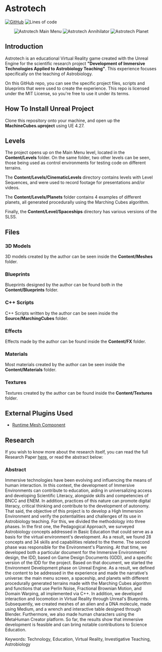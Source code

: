 # Astrotech
[![GitHub](https://img.shields.io/github/license/amorimhrh/Astrotech)](https://raw.githubusercontent.com/amorimhrh/Astrotech/master/LICENSE.md)
![Lines of code](https://img.shields.io/tokei/lines/github/amorimhrh/Astrotech)

<p align="center">
  <img src="https://github.com/amorimhrh/Astrotech/blob/dev/READMEImages/photo-a.gif?raw=true" alt="Astrotech Main Menu"/>
  <img src="https://github.com/amorimhrh/Astrotech/blob/dev/READMEImages/photo-b.gif?raw=true" alt="Astrotech Annihilator"/>
  <img src="https://github.com/amorimhrh/Astrotech/blob/dev/READMEImages/photo-c.gif?raw=true" alt="Astrotech Planet"/>
</p>

## Introduction

Astrotech is an educational Virtual Reality game created with the Unreal Engine for the scientific research project **"Development of Immersive Technologies Applied to Astrobiology Teaching"**. This experience focuses specifically on the teaching of Astrobiology.

On this GitHub repo, you can see the specific project files, scripts and blueprints that were used to create the experience. This repo is licensed under the MIT License, so you're free to use it under its terms.

## How To Install Unreal Project

Clone this repository onto your machine, and open up the **MachineCubes.uproject** using UE 4.27.

## Levels

The project opens up on the Main Menu level, located in the **Content/Levels** folder. On the same folder, two other levels can be seen, those being used as control environments for testing code on different terrains.

The **Content/Levels/CinematicLevels** directory contains levels with Level Sequences, and were used to record footage for presentations and/or videos.

The **Content/Levels/Planets** folder contains 4 examples of different planets, all generated procedurally using the Marching Cubes algorithm.

Finally, the **Content/Level/Spaceships** directory has various versions of the SLSS.

## Files

### 3D Models

3D models created by the author can be seen inside the **Content/Meshes** folder. 

### Blueprints

Blueprints designed by the author can be found both in the **Content/Blueprints** folder.

### C++ Scripts

C++ Scripts written by the author can be seen inside the **Source/MarchingCubes** folder.

### Effects

Effects made by the author can be found inside the **Content/FX** folder.

### Materials

Most materials created by the author can be seen inside the **Content/Materials** folder.

### Textures

Textures created by the author can be found inside the **Content/Textures** folder.

## External Plugins Used

 * [Runtime Mesh Component](https://github.com/TriAxis-Games/RuntimeMeshComponent)

## Research

If you wish to know more about the research itself, you can read the full Research Paper [here](https://bit.ly/ditaat-lite), or read the abstract below:

### Abstract

Immersive technologies have been evolving and influencing the means of human interaction. In this context, the development of Immersive Environments can contribute to education, aiding in universalizing access and developing Scientific Literacy, alongside skills and competencies of BNCC and ENEM. In addition, practices of this nature can promote digital literacy, critical thinking and contribute to the development of autonomy. That said, the objective of this project is to develop a High Immersion Environment and verify the potentialities and challenges of its use in Astrobiology teaching. For this, we divided the methodology into three phases. In the first one, the Pedagogical Approach, we surveyed Astrobiology concepts addressed in Basic Education that could serve as a basis for the virtual environment's development. As a result, we found 28 concepts and 34 skills and capabilities related to the theme. The second phase was responsible for the Environment's Planning. At that time, we developed both a particular document for the Immersive Environments' design, the IDD, based on Game Design Documents (GDD), and a specific version of the IDD for the project. Based on that document, we started the Environment Development phase on Unreal Engine. As a result, we defined the content to be addressed in the experience and made the narrative's universe: the main menu screen, a spaceship, and planets with different procedurally generated terrains made with the Marching Cubes algorithm and functions that use Perlin Noise, Fractional Brownian Motion, and Domain Warping, all implemented via C++. In addition, we developed interaction and locomotion in Virtual Reality through Unreal's Blueprints. Subsequently, we created meshes of an alien and a DNA molecule, made using Medium, and a wrench and interactive table designed through Blender. Furthermore, we also made human characters using the MetaHuman Creator platform. So far, the results show that immersive development is feasible and can bring notable contributions to Science Education.

Keywords: Technology, Education, Virtual Reality, Investigative Teaching, Astrobiology